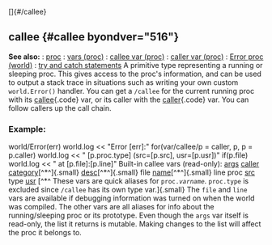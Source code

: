 []{#/callee}
  ## callee {#callee byondver="516"}
  **See also:**
  :   [proc](ref/proc)
  :   [vars (proc)](ref/proc/var)
  :   [callee var (proc)](ref/proc/var/callee)
  :   [caller var (proc)](ref/proc/var/caller)
  :   [Error proc (world)](ref/world/proc/Error)
  :   [try and catch statements](ref/proc/try)
  A primitive type representing a running or sleeping proc. This gives
  access to the proc\'s information, and can be used to output a stack
  trace in situations such as writing your own custom `world.Error()`
  handler.
  You can get a `/callee` for the current running proc with its
  [callee](ref/proc/var/callee){.code} var, or its caller with the
  [caller](ref/proc/var/caller){.code} var. You can follow callers up the
  call chain.
  ### Example:
  world/Error(err) world.log \<\< \"Error \[err\]:\" for(var/callee/p =
  caller, p, p = p.caller) world.log \<\< \" \[p.proc.type\]
  (src=\[p.src\], usr=\[p.usr\])\" if(p.file) world.log \<\< \" at
  \[p.file\]:\[p.line\]\"
  Built-in callee vars (read-only):
  [args](ref/proc/var/args)
  [caller](ref/proc/var/caller)
  [category](ref/verb/set/category)[^\*^]{.small}
  [desc](ref/verb/set/desc)[^\*^]{.small}
  file
  [name](ref/verb/set/name)[^\*^]{.small}
  line
  proc
  [src](ref/proc/var/src)
  type
  [usr](ref/proc/var/usr)
  [^\*^ These vars are quick aliases for `proc.`*`varname`*. `proc.type`
  is excluded since `/callee` has its own type var.]{.small}
  The `file` and `line` vars are available if debugging information was
  turned on when the world was compiled. The other vars are all aliases
  for info about the running/sleeping proc or its prototype.
  Even though the `args` var itself is read-only, the list it returns is
  mutable. Making changes to the list will affect the proc it belongs to.